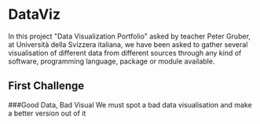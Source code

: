 # DataViz

In this project "Data Visualization Portfolio" asked by teacher Peter Gruber, at Università 
della Svizzera italiana, we have been asked to gather several visualisation of different 
data from different sources through any kind of software, programming language, package or 
module available.

## First Challenge
###Good Data, Bad Visual
We must spot a bad data visualisation and make a better version out of it

